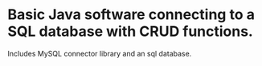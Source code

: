 # Basic Java software connecting to a SQL database with CRUD functions.

Includes MySQL connector library and an sql database.
